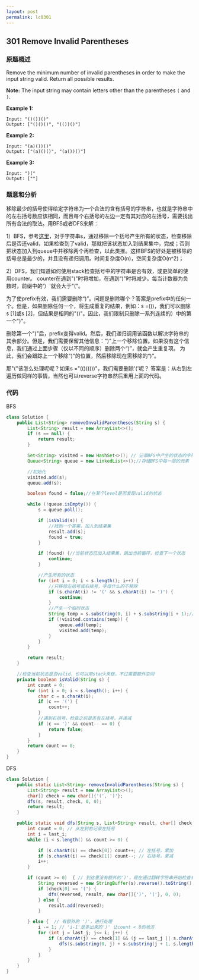 ```yaml
---
layout: post
permalink: lc0301
---
```


## 301 Remove Invalid Parentheses

### 原题概述

Remove the minimum number of invalid parentheses in order to make the input string valid. Return all possible results.

**Note:** The input string may contain letters other than the parentheses `(` and `)`.

**Example 1:**

```text
Input: "()())()"
Output: ["()()()", "(())()"]
```

**Example 2:**

```text
Input: "(a)())()"
Output: ["(a)()()", "(a())()"]
```

**Example 3:**

```text
Input: ")("
Output: [""]
```

### 题意和分析

移除最少的括号使得给定字符串为一个合法的含有括号的字符串，也就是字符串中的左右括号数应该相同，而且每个右括号的左边一定有其对应的左括号，需要找出所有合法的取法。用BFS或者DFS来解：

1）BFS，参考[这里](https://leetcode.com/problems/remove-invalid-parentheses/discuss/75032/Share-my-Java-BFS-solution)，对于字符串s，通过移除一个括号产生所有的状态，检查移除后是否还valid，如果检查到了valid，那就把该状态加入到结果集中，完成；否则把状态加入到queue中并移除两个再检查，以此类推。这样BFS的好处是被移除的括号总是最少的，并且没有递归调用。时间复杂度O\(n\)，空间复杂度O\(n^2\)；

2）DFS，我们知道如何使用stack检查括号中的字符串是否有效，或更简单的使用counter。 counter在遇到"\("时将增加，在遇到“\)"时将减少。每当计数器为负数时，前缀中的'）'就会大于"\("。

为了使prefix有效，我们需要删除“\)”。问题是删除哪个？答案是prefix中的任何一个。但是，如果删除任何一个，将生成重复的结果，例如：s =\(\)\)，我们可以删除s \[1\]或s \[2\]，但结果是相同的"\(\)"。因此，我们限制只删除一系列连续的）中的第一个"\)"。

删除第一个"\)"后，prefix变得valid。然后，我们递归调用该函数以解决字符串的其余部分。但是，我们需要保留其他信息："\)"上一个移除位置。如果没有这个信息，我们通过上面步骤（仅以不同的顺序）删除两个“\)”，就会产生重复项。 为此，我们会跟踪上一个移除"\)"的位置，然后移除现在需移除的“\)”。

那"\("该怎么处理呢呢？如果s ="\(\(\)\(\(\(\)\)"，我们需要删除'\('呢？ 答案是：从右到左遍历做同样的事情，当然也可以reverse字符串然后重用上面的代码。

### 代码

BFS

```java
class Solution {
    public List<String> removeInvalidParentheses(String s) {
        List<String> result = new ArrayList<>();
        if (s == null) {
            return result;
        }

        Set<String> visited = new HashSet<>(); // 记录BFS中产生的状态的字符串
        Queue<String> queue = new LinkedList<>();//存储BFS中每一层的元素

        //初始化
        visited.add(s);
        queue.add(s);

        boolean found = false;//在某个level是否发现valid的状态

        while (!queue.isEmpty()) {
            s = queue.poll();

            if (isValid(s)) {
                //找到一个答案，加入到结果集
                result.add(s);
                found = true;
            }

            if (found) {//当前状态已加入结果集，跳出当前循环，检查下一个状态
                continue;
            }

            //产生所有的状态
            for (int i = 0; i < s.length(); i++) {
                //只移除左括号或右括号，字母什么的不移除
                if (s.charAt(i) != '(' && s.charAt(i) != ')') {
                    continue;
                }
                //产生一个临时状态
                String temp = s.substring(0, i) + s.substring(i + 1);//为什么这里i + 1不会越界？
                if (!visited.contains(temp)) {
                    queue.add(temp);
                    visited.add(temp);
                }
            }
        }

        return result;
    }

    //检查当前状态是否valid，也可以用stack来做，不过需要额外空间
    private boolean isValid(String s) {
        int count = 0;
        for (int i = 0; i < s.length(); i++) {
            char c = s.charAt(i);
            if (c == '(') {
                count++;
            }
            //遇到右括号，检查之前是否有左括号，并递减
            if (c == ')' && count-- == 0) {
                return false;
            }
        }
        return count == 0;
    }
}
```

DFS

```java
class Solution {
    public static List<String> removeInvalidParentheses(String s) {
        List<String> result = new ArrayList<>();
        char[] check = new char[]{'(', ')'};
        dfs(s, result, check, 0, 0);
        return result;
    }

    public static void dfs(String s, List<String> result, char[] check, int last_i, int last_j) {
        int count = 0; // 从左到右记录左括号
        int i = last_i;
        while (i < s.length() && count >= 0) {

            if (s.charAt(i) == check[0]) count++; // 左括号，累加
            if (s.charAt(i) == check[1]) count--; // 右括号，累减
            i++;
        }

        if (count >= 0)  { // 到这里没有额外的')'，现在通过翻转字符串开始检查有没有额外的'('  - 翻转过来复用代码
            String reversed = new StringBuffer(s).reverse().toString();
            if (check[0] == '(') {
                dfs(reversed, result, new char[]{')', '('}, 0, 0);
            } else {
                result.add(reversed);
            } 

        } else {  // 有额外的 ')'，进行处理
            i -= 1; // 'i-1'是多出来的')' 让count < 0的地方
            for (int j = last_j; j<= i; j++) {
                if (s.charAt(j) == check[1] && (j == last_j || s.charAt(j-1) != check[1])) {
                    dfs(s.substring(0, j) + s.substring(j + 1, s.length()), result, check, i, j);
                }
            }
        }
    }
}
```